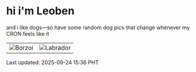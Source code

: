 # hi i'm Leoben

and i like dogs—so have some random dog pics that change whenever my CRON feels like it

|  |  |
|--------|----------|
| ![Borzoi](https://random-dog-vercel.vercel.app/api/random-borzoi?v=1758699411) | ![Labrador](https://random-dog-vercel.vercel.app/api/random-labrador?v=1758699411) |

Last updated: 2025-09-24 15:36 PHT
